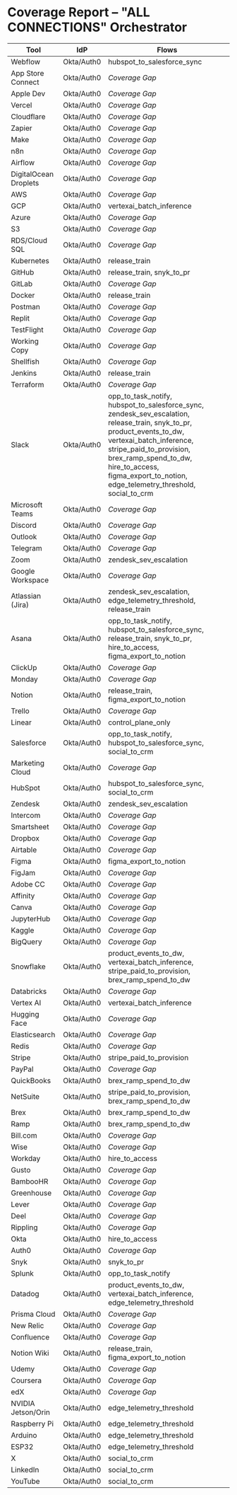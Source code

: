 # Coverage Report – "ALL CONNECTIONS" Orchestrator

| Tool | IdP | Flows |
| ---- | --- | ----- |
| Webflow | Okta/Auth0 | hubspot_to_salesforce_sync |
| App Store Connect | Okta/Auth0 | _Coverage Gap_ |
| Apple Dev | Okta/Auth0 | _Coverage Gap_ |
| Vercel | Okta/Auth0 | _Coverage Gap_ |
| Cloudflare | Okta/Auth0 | _Coverage Gap_ |
| Zapier | Okta/Auth0 | _Coverage Gap_ |
| Make | Okta/Auth0 | _Coverage Gap_ |
| n8n | Okta/Auth0 | _Coverage Gap_ |
| Airflow | Okta/Auth0 | _Coverage Gap_ |
| DigitalOcean Droplets | Okta/Auth0 | _Coverage Gap_ |
| AWS | Okta/Auth0 | _Coverage Gap_ |
| GCP | Okta/Auth0 | vertexai_batch_inference |
| Azure | Okta/Auth0 | _Coverage Gap_ |
| S3 | Okta/Auth0 | _Coverage Gap_ |
| RDS/Cloud SQL | Okta/Auth0 | _Coverage Gap_ |
| Kubernetes | Okta/Auth0 | release_train |
| GitHub | Okta/Auth0 | release_train, snyk_to_pr |
| GitLab | Okta/Auth0 | _Coverage Gap_ |
| Docker | Okta/Auth0 | release_train |
| Postman | Okta/Auth0 | _Coverage Gap_ |
| Replit | Okta/Auth0 | _Coverage Gap_ |
| TestFlight | Okta/Auth0 | _Coverage Gap_ |
| Working Copy | Okta/Auth0 | _Coverage Gap_ |
| Shellfish | Okta/Auth0 | _Coverage Gap_ |
| Jenkins | Okta/Auth0 | release_train |
| Terraform | Okta/Auth0 | _Coverage Gap_ |
| Slack | Okta/Auth0 | opp_to_task_notify, hubspot_to_salesforce_sync, zendesk_sev_escalation, release_train, snyk_to_pr, product_events_to_dw, vertexai_batch_inference, stripe_paid_to_provision, brex_ramp_spend_to_dw, hire_to_access, figma_export_to_notion, edge_telemetry_threshold, social_to_crm |
| Microsoft Teams | Okta/Auth0 | _Coverage Gap_ |
| Discord | Okta/Auth0 | _Coverage Gap_ |
| Outlook | Okta/Auth0 | _Coverage Gap_ |
| Telegram | Okta/Auth0 | _Coverage Gap_ |
| Zoom | Okta/Auth0 | zendesk_sev_escalation |
| Google Workspace | Okta/Auth0 | _Coverage Gap_ |
| Atlassian (Jira) | Okta/Auth0 | zendesk_sev_escalation, edge_telemetry_threshold, release_train |
| Asana | Okta/Auth0 | opp_to_task_notify, hubspot_to_salesforce_sync, release_train, snyk_to_pr, hire_to_access, figma_export_to_notion |
| ClickUp | Okta/Auth0 | _Coverage Gap_ |
| Monday | Okta/Auth0 | _Coverage Gap_ |
| Notion | Okta/Auth0 | release_train, figma_export_to_notion |
| Trello | Okta/Auth0 | _Coverage Gap_ |
| Linear | Okta/Auth0 | control_plane_only |
| Salesforce | Okta/Auth0 | opp_to_task_notify, hubspot_to_salesforce_sync, social_to_crm |
| Marketing Cloud | Okta/Auth0 | _Coverage Gap_ |
| HubSpot | Okta/Auth0 | hubspot_to_salesforce_sync, social_to_crm |
| Zendesk | Okta/Auth0 | zendesk_sev_escalation |
| Intercom | Okta/Auth0 | _Coverage Gap_ |
| Smartsheet | Okta/Auth0 | _Coverage Gap_ |
| Dropbox | Okta/Auth0 | _Coverage Gap_ |
| Airtable | Okta/Auth0 | _Coverage Gap_ |
| Figma | Okta/Auth0 | figma_export_to_notion |
| FigJam | Okta/Auth0 | _Coverage Gap_ |
| Adobe CC | Okta/Auth0 | _Coverage Gap_ |
| Affinity | Okta/Auth0 | _Coverage Gap_ |
| Canva | Okta/Auth0 | _Coverage Gap_ |
| JupyterHub | Okta/Auth0 | _Coverage Gap_ |
| Kaggle | Okta/Auth0 | _Coverage Gap_ |
| BigQuery | Okta/Auth0 | _Coverage Gap_ |
| Snowflake | Okta/Auth0 | product_events_to_dw, vertexai_batch_inference, stripe_paid_to_provision, brex_ramp_spend_to_dw |
| Databricks | Okta/Auth0 | _Coverage Gap_ |
| Vertex AI | Okta/Auth0 | vertexai_batch_inference |
| Hugging Face | Okta/Auth0 | _Coverage Gap_ |
| Elasticsearch | Okta/Auth0 | _Coverage Gap_ |
| Redis | Okta/Auth0 | _Coverage Gap_ |
| Stripe | Okta/Auth0 | stripe_paid_to_provision |
| PayPal | Okta/Auth0 | _Coverage Gap_ |
| QuickBooks | Okta/Auth0 | brex_ramp_spend_to_dw |
| NetSuite | Okta/Auth0 | stripe_paid_to_provision, brex_ramp_spend_to_dw |
| Brex | Okta/Auth0 | brex_ramp_spend_to_dw |
| Ramp | Okta/Auth0 | brex_ramp_spend_to_dw |
| Bill.com | Okta/Auth0 | _Coverage Gap_ |
| Wise | Okta/Auth0 | _Coverage Gap_ |
| Workday | Okta/Auth0 | hire_to_access |
| Gusto | Okta/Auth0 | _Coverage Gap_ |
| BambooHR | Okta/Auth0 | _Coverage Gap_ |
| Greenhouse | Okta/Auth0 | _Coverage Gap_ |
| Lever | Okta/Auth0 | _Coverage Gap_ |
| Deel | Okta/Auth0 | _Coverage Gap_ |
| Rippling | Okta/Auth0 | _Coverage Gap_ |
| Okta | Okta/Auth0 | hire_to_access |
| Auth0 | Okta/Auth0 | _Coverage Gap_ |
| Snyk | Okta/Auth0 | snyk_to_pr |
| Splunk | Okta/Auth0 | opp_to_task_notify |
| Datadog | Okta/Auth0 | product_events_to_dw, vertexai_batch_inference, edge_telemetry_threshold |
| Prisma Cloud | Okta/Auth0 | _Coverage Gap_ |
| New Relic | Okta/Auth0 | _Coverage Gap_ |
| Confluence | Okta/Auth0 | _Coverage Gap_ |
| Notion Wiki | Okta/Auth0 | release_train, figma_export_to_notion |
| Udemy | Okta/Auth0 | _Coverage Gap_ |
| Coursera | Okta/Auth0 | _Coverage Gap_ |
| edX | Okta/Auth0 | _Coverage Gap_ |
| NVIDIA Jetson/Orin | Okta/Auth0 | edge_telemetry_threshold |
| Raspberry Pi | Okta/Auth0 | edge_telemetry_threshold |
| Arduino | Okta/Auth0 | edge_telemetry_threshold |
| ESP32 | Okta/Auth0 | edge_telemetry_threshold |
| X | Okta/Auth0 | social_to_crm |
| LinkedIn | Okta/Auth0 | social_to_crm |
| YouTube | Okta/Auth0 | social_to_crm |
